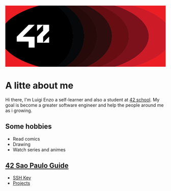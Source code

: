 
![42School](42school.png)

# A litte about me 

Hi there, I'm Luigi Enzo a self-learner and also a student at [42 school][42school]. My goal is become a greater software engineer and help the people around me as i growing.

## Some hobbies

*	Read comics
*	Drawing
*	Watch series and animes

## [42 Sao Paulo Guide](https://github.com/LuigiEnzoFerrari/LuigiEnzoFerrari/wiki)

*	[SSH Key](https://github.com/LuigiEnzoFerrari/LuigiEnzoFerrari/wiki/SSH "SSH key Guide")
*	[Projects](https://github.com/LuigiEnzoFerrari/LuigiEnzoFerrari/wiki/Projects "All projects Guide")

[42school]: https://www.42sp.org.br/ "42 school Sao Paulo"
